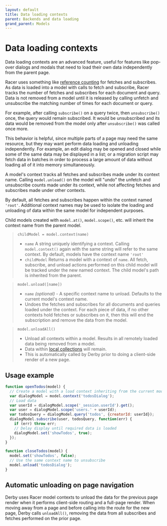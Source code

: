 ```yaml
---
layout: default
title: Data loading contexts
parent: Backends and data loading
grand_parent: Models
---
```


# Data loading contexts

Data loading contexts are an advanced feature, useful for features like pop-over dialogs and modals that need to load their own data independently from the parent page.

Racer uses something like [reference counting](https://en.wikipedia.org/wiki/Reference_counting) for fetches and subscribes. As data is loaded into a model with calls to fetch and subscribe, Racer tracks the number of fetches and subscribes for each document and query. Data is not removed from a model until it is released by calling unfetch and unsubscribe the matching number of times for each document or query.

For example, after calling `subscribe()` on a query twice, then `unsubscribe()` once, the query would remain subscribed. It would be unsubscribed and its data would be removed from the model only after `unsubscribe()` was called once more.

This behavior is helpful, since multiple parts of a page may need the same resource, but they may want perform data loading and unloading independently. For example, an edit dialog may be opened and closed while some of the same data may be displayed in a list; or a migration script may fetch data in batches in order to process a large amount of data without loading all of it into memory simultaneously.

A model's context tracks all fetches and subscribes made under its context name. Calling `model.unload()` on the model will "undo" the unfetch and unsubscribe counts made under its context, while not affecting fetches and subscribes made under other contexts.

By default, all fetches and subscribes happen within the context named `'root'`. Additional context names may be used to isolate the loading and unloading of data within the same model for independent purposes.

Child models created with `model.at()`, `model.scope()`, etc. will inherit the context name from the parent model.

> `childModel = model.context(name)`
> * `name` A string uniquely identifying a context. Calling `model.context()` again with the same string will refer to the same context. By default, models have the context name `'root'`
> * `childModel` Returns a model with a context of `name`. All fetch, subscribe, and unload actions performed on this child model will be tracked under the new named context. The child model's path is inherited from the parent.

> `model.unload([name])`
> * `name` *(optional)* - A specific context name to unload. Defaults to the current model's context name.
> * Undoes the fetches and subscribes for all documents and queries loaded under the context. For each piece of data, if no other contexts hold fetches or subscribes on it, then this will end the subscription and remove the data from the model.

> `model.unloadAll()`
> * Unload all contexts within a model. Results in all remotely loaded data being removed from a model.
> * Data within [local collections](paths#local-and-remote-collections) will remain.
> * This is automatically called by Derby prior to doing a client-side render of a new page.

## Usage example

```js
function openTodos(model) {
  // Create a model with a load context inheriting from the current model
  var dialogModel = model.context('todosDialog');
  // Load data
  var userId = dialogModel.scope('_session.userId').get();
  var user = dialogModel.scope('users.' + userId);
  var todosQuery = dialogModel.query('todos', {creatorId: userId});
  dialogModel.subscribe(user, todosQuery, function(err) {
    if (err) throw err;
    // Delay display until required data is loaded
    dialogModel.set('showTodos', true);
  });
}

function closeTodos(model) {
  model.set('showTodos', false);
  // Use the same context name to unsubscribe
  model.unload('todosDialog');
}
```

## Automatic unloading on page navigation

Derby uses Racer model contexts to unload the data for the previous page render when it performs client-side routing and a full-page render. When moving away from a page and before calling into the route for the new page, Derby calls `unloadAll()`, removing the data from all subscribes and fetches performed on the prior page.
